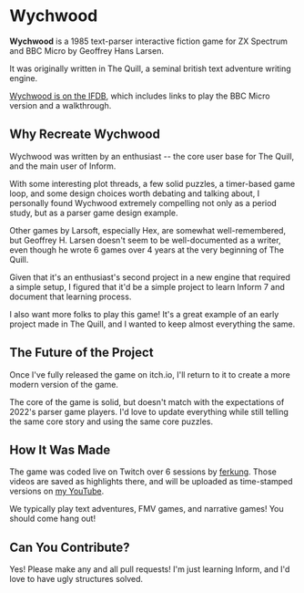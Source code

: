 # Wychwood

**Wychwood** is a 1985 text-parser interactive fiction game for ZX Spectrum and BBC Micro by Geoffrey Hans Larsen.

It was originally written in The Quill, a seminal british text adventure writing engine.

[Wychwood is on the IFDB](https://ifdb.org/viewgame?id=ah2gn2mgtocxquk9), which includes links to play the BBC Micro version and a walkthrough.

## Why Recreate Wychwood

Wychwood was written by an enthusiast -- the core user base for The Quill, and the main user of Inform.

With some interesting plot threads, a few solid puzzles, a timer-based game loop, and some design choices worth debating and talking about, I personally found Wychwood extremely compelling not only as a period study, but as a parser game design example.

Other games by Larsoft, especially Hex, are somewhat well-remembered, but Geoffrey H. Larsen doesn't seem to be well-documented as a writer, even though he wrote 6 games over 4 years at the very beginning of The Quill.

Given that it's an enthusiast's second project in a new engine that required a simple setup, I figured that it'd be a simple project to learn Inform 7 and document that learning process.

I also want more folks to play this game! It's a great example of an early project made in The Quill, and I wanted to keep almost everything the same.

## The Future of the Project

Once I've fully released the game on itch.io, I'll return to it to create a more modern version of the game.

The core of the game is solid, but doesn't match with the expectations of 2022's parser game players. I'd love to update everything while still telling the same core story and using the same core puzzles.

## How It Was Made

The game was coded live on Twitch over 6 sessions by [ferkung](https://twitch.tv/ferkung/). Those videos are saved as highlights there, and will be uploaded as time-stamped versions on [my YouTube](https://www.youtube.com/@ferkung).

We typically play text adventures, FMV games, and narrative games! You should come hang out!

## Can You Contribute?

Yes! Please make any and all pull requests! I'm just learning Inform, and I'd love to have ugly structures solved.
